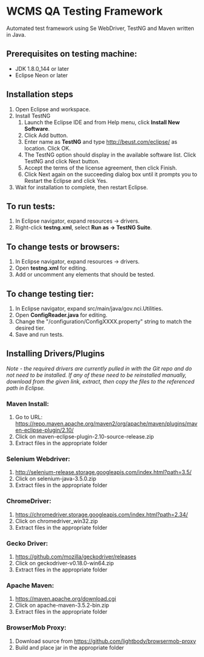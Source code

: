 # WCMS QA Testing Framework
Automated test framework using Se WebDriver, TestNG and Maven written in Java.

## Prerequisites on testing machine:
- JDK 1.8.0_144 or later
- Eclipse Neon or later

## Installation steps
1. Open Eclipse and workspace.
2. Install TestNG
   1. Launch the Eclipse IDE and from Help menu, click **Install New Software**.
   2. Click Add button.
   3. Enter name as **TestNG** and type http://beust.com/eclipse/ as location. Click OK.
   4. The TestNG option should display in the available software list. Click TestNG and click Next button.
   5. Accept the terms of the license agreement, then click Finish.
   6. Click Next again on the succeeding dialog box until it prompts you to Restart the Eclipse and click Yes.
3. Wait for installation to complete, then restart Eclipse.

## To run tests:
1. In Eclipse navigator, expand resources -> drivers.
2. Right-click **testng.xml**, select **Run as -> TestNG Suite**.

## To change tests or browsers: 
1. In Eclipse navigator, expand resources -> drivers.
2. Open **testng.xml** for editing. 
3. Add or uncomment any elements that should be tested.

## To change testing tier:
1. In Eclipse navigator, expand src/main/java/gov.nci.Utilities.
2. Open **ConfigReader.java** for editing.
3. Change the "/configuration/ConfigXXXX.property" string to match the desired tier.
4. Save and run tests.

## Installing Drivers/Plugins
*Note - the required drivers are currently pulled in with the Git repo and do not need to be installed. If any of these need to be reinstalled manually, download from the given link, extract, then copy the files to the referenced path in Eclipse.*
### Maven Install:
1. Go to URL: https://repo.maven.apache.org/maven2/org/apache/maven/plugins/maven-eclipse-plugin/2.10/
2. Click on maven-eclipse-plugin-2.10-source-release.zip
3. Extract files in the appropriate folder
### Selenium Webdriver:
1. http://selenium-release.storage.googleapis.com/index.html?path=3.5/
2. Click on  selenium-java-3.5.0.zip
3. Extract files in the appropriate folder
### ChromeDriver:
1. https://chromedriver.storage.googleapis.com/index.html?path=2.34/
2. Click on chromedriver_win32.zip
3. Extract files in the appropriate folder
### Gecko Driver:
1. https://github.com/mozilla/geckodriver/releases
2. Click on geckodriver-v0.18.0-win64.zip
3. Extract files in the appropriate folder
### Apache Maven:
1. https://maven.apache.org/download.cgi
2. Click on apache-maven-3.5.2-bin.zip
3. Extract files in the appropriate folder
### BrowserMob Proxy:
1. Download source from https://github.com/lightbody/browsermob-proxy
2. Build and place jar in the appropriate folder
